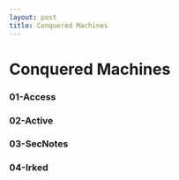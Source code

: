 ```yaml
---
layout: post
title: Conquered Machines
---
```


# Conquered Machines
### 01-Access
### 02-Active
### 03-SecNotes
### 04-Irked
